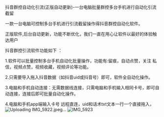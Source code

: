 抖音群控自动化引流(正版自动更新)-一台电脑批量群控多台手机进行自动化引流截留

一款一台电脑可控制多台手机进行引流截留操作得抖音群控自动化软件。



正版软件,后台自动更新，功能不断优化，我们一直在用心让软件以最好的体验触达用户



抖音群控引流软件功能如下 ：



1.软件可以批量控制多台手机自动化批量操作，功能有:留痕，自动点赞，关注 私信，视频点赞，视频收藏，视频评论等功能。



2.只需要导入拖入抖音数据（如抖音uid或抖音号）即可，软件全自动化操作。



3.电脑和手机自动连接：无需数据线连接，只需电脑和手机输入相同卡号，即可自动连接，连接后即可批量自动化操作。



4.电脑和手机app端输入卡号 远程直连，uid和话术txt文本一行一个直接拖入，![Uploading IMG_5922.jpeg…]()
![IMG_5923](https://github.com/user-attachments/assets/0a0afd71-cd26-4008-8edd-98544037db5c)
